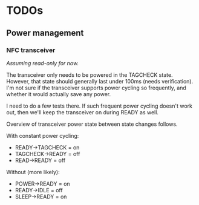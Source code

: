 # TODOs
## Power management
### NFC transceiver
*Assuming read-only for now.*

The transceiver only needs to be powered in the TAGCHECK state. However, that
state should generally last under 100ms (needs verification). I'm not sure if
the transceiver supports power cycling so frequently, and whether it would
actually save any power.

I need to do a few tests there. If such frequent power cycling doesn't work out,
then we'll keep the transceiver on during READY as well.

Overview of transceiver power state between state changes follows.

With constant power cycling:

  * READY->TAGCHECK = on
  * TAGCHECK->READY = off
  * READ->READY = off

Without (more likely):

  * POWER->READY = on
  * READY->IDLE = off
  * SLEEP->READY = on
